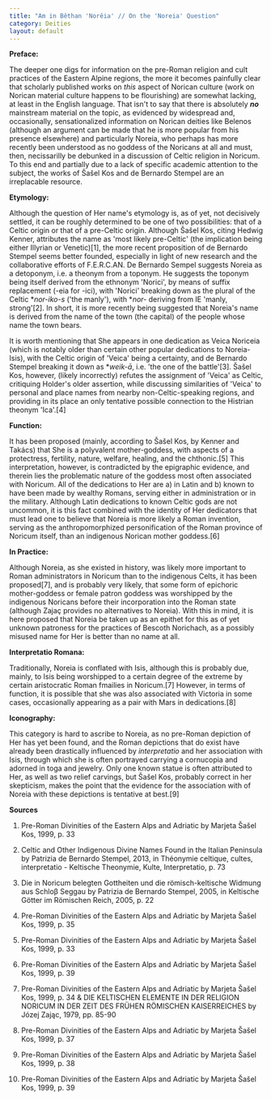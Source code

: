 ```yaml
---
title: "Am in Bêthan 'Norêia' // On the 'Noreia' Question"
category: Deities
layout: default
---
```


**Preface:**

The deeper one digs for information on the pre-Roman religion and cult practices of the Eastern Alpine regions, the more it becomes painfully clear that scholarly published works on _this_ aspect of Norican culture (work on Norican material culture happens to be flourishing) are somewhat lacking, at least in the English language. That isn't to say that there is absolutely **_no_** mainstream material on the topic, as evidenced by widespread and, occasionally, sensationalized information on Norican deities like Belenos (although an argument can be made that he is more popular from his presence elsewhere) and particularly Noreia, who perhaps has more recently been understood as no goddess of the Noricans at all and must, then, necissarilly be debunked in a discussion of Celtic religion in Noricum. To this end and partially due to a lack of specific academic attention to the subject, the works of Šašel Kos and de Bernardo Stempel are an irreplacable resource. 

**Etymology:**

Although the question of Her name's etymology is, as of yet, not decisively settled, it can be roughly determined to be one of two possibilities: that of a Celtic origin or that of a pre-Celtic origin. Although Šašel Kos, citing Hedwig Kenner, attributes the name as 'most likely pre-Celtic' (the implication being either Illyrian or Venetic)\[1\], the more recent proposition of de Bernardo Stempel seems better founded, especially in light of new research and the collaborative efforts of F.E.R.C.AN. De Bernardo Sempel suggests Noreia as a detoponym, i.e. a theonym from a toponym. He suggests the toponym being itself derived from the ethnonym 'Norici', by means of suffix replacement (-eia for -ici), with 'Norici' breaking down as the plural of the Celtic \**nor-iko-s* ('the manly'), with \**nor-* deriving from IE 'manly, strong'\[2\]. In short, it is more recently being suggested that Noreia's name is derived from the name of the town (the capital) of the people whose name the town bears.

It is worth mentioning that She appears in one dedication as Veica Noriceia (which is notably older than certain other popular dedications to Noreia-Isis), with the Celtic origin of 'Veica' being a certainty, and de Bernardo Stempel breaking it down as  \**weik-ā*, i.e. 'the one of the battle'\[3\]. Šašel Kos, however, (likely incorrectly) refutes the assignment of 'Veica' as Celtic, critiquing Holder's older assertion, while discussing similarities of 'Veica' to personal and place names from nearby non-Celtic-speaking regions, and providing in its place an only tentative possible connection to the Histrian theonym 'Ica'.\[4\] 

**Function:** 

It has been proposed (mainly, according to Šašel Kos, by Kenner and Takács) that She is a polyvalent mother-goddess, with aspects of a protectress, fertility, nature, welfare, healing, and the chthonic.\[5\] This interpretation, however, is contradicted by the epigraphic evidence, and therein lies the problematic nature of the goddess most often associated with Noricum. All of the dedications to Her are a) in Latin and b) known to have been made by wealthy Romans, serving either in administration or in the military. Although Latin dedications to known Celtic gods are not uncommon, it is this fact combined with the identity of Her dedicators that must lead one to believe that Noreia is more likely a Roman invention, serving as the anthropomorphized personification of the Roman province of Noricum itself, than an indigenous Norican mother goddess.\[6\]  

**In Practice:**

Although Noreia, as she existed in history, was likely more important to Roman administrators in Noricum than to the indigenous Celts, it has been proposed\[7\], and  is probably very likely, that some form of epichoric mother-goddess or female patron goddess was worshipped by the indigenous Noricans before their incorporation into the Roman state (although Zajaç provides no alternatives to Noreia). With this in mind, it is here proposed that Noreia be taken up as an epithet for this as of yet unknown patroness for the practices of Bescoth Norichach, as a possibly misused name for Her is better than no name at all.

**Interpretatio Romana:**

Traditionally, Noreia is conflated with Isis, although this is probably due, mainly, to Isis being worshipped to a certain degree of the extreme by certain aristocratic Roman fmailies in Noricum.\[7\] However, in terms of function, it is possible that she was also associated with Victoria in some cases, occasionally appearing as a pair with Mars in dedications.\[8\]

**Iconography:**

This category is hard to ascribe to Noreia, as no pre-Roman depiction of Her has yet been found, and the Roman depictions that do exist have already been drastically influenced by *interpretatio* and her association with Isis, through which she is often portrayed carrying a cornucopia and adorned in toga and jewelry. Only one known statue is often attributed to Her, as well as two relief carvings, but Šašel Kos, probably correct in her skepticism, makes the point that the evidence for the association with of Noreia with these depictions is tentative at best.\[9\]

**Sources**

1. Pre-Roman Divinities of the Eastern Alps and Adriatic by Marjeta Šašel Kos, 1999, p. 33

2. Celtic and Other Indigenous Divine Names Found in the Italian Peninsula by Patrizia de Bernardo Stempel, 2013, in Théonymie celtique, cultes, interpretatio - Keltische Theonymie, Kulte, Interpretatio, p. 73

3. Die in Noricum belegten Gottheiten und die römisch-keltische Widmung aus Schloβ Seggau by Patrizia de Bernardo Stempel, 2005, in Keltische Götter im Römischen Reich, 2005, p. 22

4. Pre-Roman Divinities of the Eastern Alps and Adriatic by Marjeta Šašel Kos, 1999, p. 35

5. Pre-Roman Divinities of the Eastern Alps and Adriatic by Marjeta Šašel Kos, 1999, p. 33

6. Pre-Roman Divinities of the Eastern Alps and Adriatic by Marjeta Šašel Kos, 1999, p. 39

7. Pre-Roman Divinities of the Eastern Alps and Adriatic by Marjeta Šašel Kos, 1999, p. 34 & DIE KELTISCHEN ELEMENTE IN DER RELIGION NORICUM IN DER ZEIT DES FRÜHEN RÖMISCHEN KAISERREICHES by Józej Zając, 1979, pp. 85-90

7. Pre-Roman Divinities of the Eastern Alps and Adriatic by Marjeta Šašel Kos, 1999, p. 37

8. Pre-Roman Divinities of the Eastern Alps and Adriatic by Marjeta Šašel Kos, 1999, p. 38

9. Pre-Roman Divinities of the Eastern Alps and Adriatic by Marjeta Šašel Kos, 1999, p. 39

